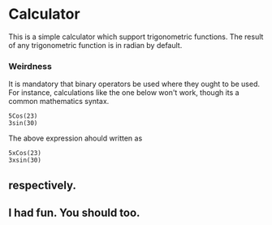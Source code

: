 # Calculator 

This is a simple calculator which support trigonometric functions.
The result of any trigonometric function is in radian by default.

### Weirdness 
It is mandatory that binary operators be used where they ought to be used.
For instance, calculations like the one below won't work, though its a common mathematics syntax.
```
5Cos(23)
3sin(30)

```
The above expression ahould written as 
```
5xCos(23)
3xsin(30)
```
respectively.
---

I had fun. You should too.
---
